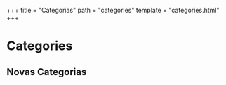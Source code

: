 +++ 
title = "Categorias" 
path = "categories" 
template = "categories.html" 
+++

# Categories
## Novas Categorias
